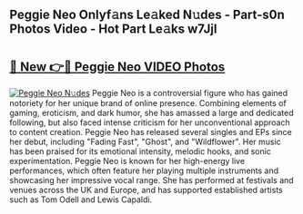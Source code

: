 ## Peggie Neo Onlyf𝚊ns Le𝚊ked N𝚞des - Part-s0n Photos Video - Hot Part Le𝚊ks w7Jjl

# <h2><a href="http://ac26911.deff.icu/?id=Peggie+Neo">🔗 New 👉🔴 Peggie Neo VIDEO Photos</a></h2>

[![Peggie Neo N𝚞des](https://i.imgur.com/rIISA9y.gif)](http://ac26911.deff.icu/?id=Peggie+Neo)
Peggie Neo is a controversial figure who has gained notoriety for her unique brand of online presence. Combining elements of gaming, eroticism, and dark humor, she has amassed a large and dedicated following, but also faced intense criticism for her unconventional approach to content creation. Peggie Neo has released several singles and EPs since her debut, including "Fading Fast", "Ghost", and "Wildflower". Her music has been praised for its emotional intensity, melodic hooks, and sonic experimentation. Peggie Neo is known for her high-energy live performances, which often feature her playing multiple instruments and showcasing her impressive vocal range. She has performed at festivals and venues across the UK and Europe, and has supported established artists such as Tom Odell and Lewis Capaldi.
